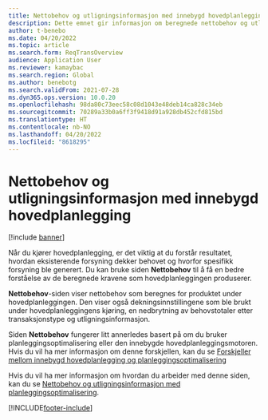 ```yaml
---
title: Nettobehov og utligningsinformasjon med innebygd hovedplanlegging
description: Dette emnet gir informasjon om beregnede nettobehov og utligningsinformasjon i innebygd hovedplanlegging.
author: t-benebo
ms.date: 04/20/2022
ms.topic: article
ms.search.form: ReqTransOverview
audience: Application User
ms.reviewer: kamaybac
ms.search.region: Global
ms.author: benebotg
ms.search.validFrom: 2021-07-28
ms.dyn365.ops.version: 10.0.20
ms.openlocfilehash: 98da80c73eec58c08d1043e48deb14ca828c34eb
ms.sourcegitcommit: 70289a33b0a6ff3f9418d91a928db452cfd815bd
ms.translationtype: HT
ms.contentlocale: nb-NO
ms.lasthandoff: 04/20/2022
ms.locfileid: "8618295"
---
```

# <a name="net-requirements-and-pegging-information-with-built-in-master-planning"></a>Nettobehov og utligningsinformasjon med innebygd hovedplanlegging

[!include [banner](../includes/banner.md)]

Når du kjører hovedplanlegging, er det viktig at du forstår resultatet, hvordan eksisterende forsyning dekker behovet og hvorfor spesifikk forsyning ble generert. Du kan bruke siden **Nettobehov** til å få en bedre forståelse av de beregnede kravene som hovedplanleggingen produserer.

**Nettobehov**-siden viser nettobehov som beregnes for produktet under hovedplanleggingen. Den viser også dekningsinnstillingene som ble brukt under hovedplanleggingens kjøring, en nedbrytning av behovstotaler etter transaksjonstype og utligningsinformasjon.

Siden **Nettobehov** fungerer litt annerledes basert på om du bruker planleggingsoptimalisering eller den innebygde hovedplanleggingsmotoren. Hvis du vil ha mer informasjon om denne forskjellen, kan du se [Forskjeller mellom innebygd hovedplanlegging og planleggingsoptimalisering](planning-optimization/planning-optimization-differences-with-built-in.md)

Hvis du vil ha mer informasjon om hvordan du arbeider med denne siden, kan du se [Nettobehov og utligningsinformasjon med planleggingsoptimalisering](planning-optimization/net-requirements.md).

[!INCLUDE[footer-include](../../includes/footer-banner.md)]

